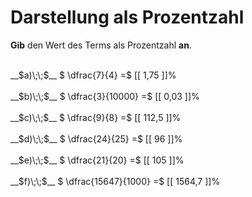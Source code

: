 <!--
version:  0.0.1

language: de

@style
main > *:not(:last-child) {
  margin-bottom: 3rem;
}

input {
    text-align: center;
}

.flex-container {
    display: flex;
    flex-wrap: wrap;
    align-items: stretch;
    gap: 20px;
}

.flex-child {
    flex: 1;
    min-width: 350px;
    margin-right: 20px;
}

@media (max-width: 400px) {
    .flex-child {
        flex: 100%;
        margin-right: 0;
    }
}
@end

formula: \carry   \textcolor{red}{\scriptsize #1}
formula: \digit   \rlap{\carry{#1}}\phantom{#2}#2
formula: \permil  \text{‰}

import: https://raw.githubusercontent.com/LiaTemplates/Tikz-Jax/main/README.md

script: https://cdn.jsdelivr.net/gh/LiaTemplates/Tikz-Jax@main/dist/index.js


tags: Bruchrechnung, Prozent, sehr leicht, sehr niedrig, Angeben

comment: Wandle die Bruchzahl in eine Prozentzahl um.

author: Martin Lommatzsch

-->




# Darstellung als Prozentzahl

**Gib** den Wert des Terms als Prozentzahl **an**.

<section class="flex-container">

<div class="flex-child">
<br>
__$a)\;\;$__ $ \dfrac{7}{4} =$ [[  1,75  ]]%
<br>
</div> 
<div class="flex-child">
<br>
__$b)\;\;$__ $ \dfrac{3}{10000} =$ [[  0,03  ]]%
<br>
</div> 
<div class="flex-child">
<br>
__$c)\;\;$__ $ \dfrac{9}{8} =$ [[  112,5  ]]%
<br>
</div> 
<div class="flex-child">
<br>
__$d)\;\;$__ $ \dfrac{24}{25} =$ [[  96  ]]%
<br>
</div> 
<div class="flex-child">
<br>
__$e)\;\;$__ $ \dfrac{21}{20} =$ [[  105  ]]%
<br>
</div> 
<div class="flex-child">
<br>
__$f)\;\;$__ $ \dfrac{15647}{1000} =$ [[  1564,7  ]]%
<br>
</div> 
</section>
<br>
<br>
<br>
<br>

